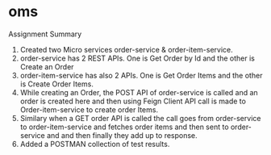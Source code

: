 # oms

Assignment Summary

1) Created two Micro services order-service & order-item-service.
2) order-service has 2 REST APIs. One is Get Order by Id and the other is Create an Order
3) order-item-service has also 2 APIs. One is Get Order Items and the other is Create Order Items.
4) While creating an Order, the POST API of order-service is called and an order is created here and then using Feign Client API call is made to Order-item-service 
   to create order Items.
5) Similary when a GET order API is called the call goes from order-service to order-item-service and fetches order items and then sent to order-service and and 
   then finally they add up to response.
6) Added a POSTMAN collection of test results.
